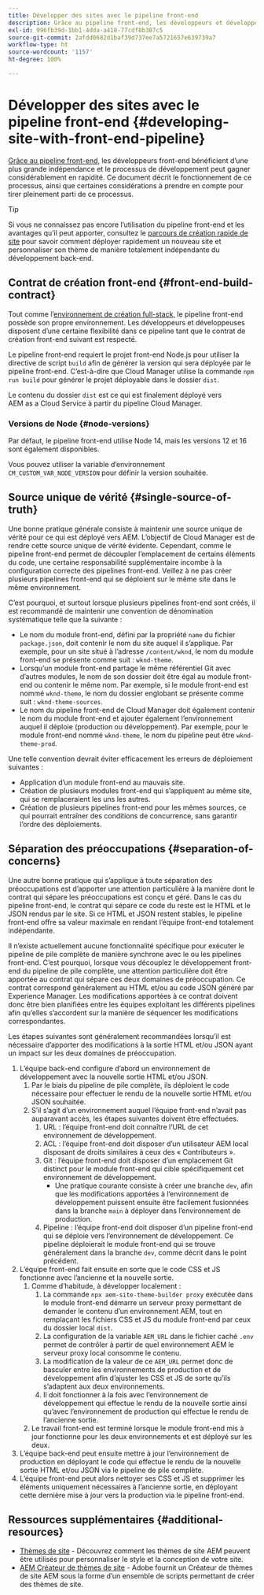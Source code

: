 ```yaml
---
title: Développer des sites avec le pipeline front-end
description: Grâce au pipeline front-end, les développeurs et développeuses front-end bénéficient d’une plus grande indépendance et le processus de développement peut gagner considérablement en rapidité. Ce document décrit certains éléments particuliers du processus de création front-end qui doivent être pris en compte.
exl-id: 996fb39d-1bb1-4dda-a418-77cdf8b307c5
source-git-commit: 2afdd0682d1baf39d737ee7a5721657e639739a7
workflow-type: ht
source-wordcount: '1157'
ht-degree: 100%

---
```



# Développer des sites avec le pipeline front-end {#developing-site-with-front-end-pipeline}

[Grâce au pipeline front-end,](/help/implementing/cloud-manager/configuring-pipelines/introduction-ci-cd-pipelines.md#front-end) les développeurs front-end bénéficient d’une plus grande indépendance et le processus de développement peut gagner considérablement en rapidité. Ce document décrit le fonctionnement de ce processus, ainsi que certaines considérations à prendre en compte pour tirer pleinement parti de ce processus.

>[!TIP]
>
>Si vous ne connaissez pas encore l’utilisation du pipeline front-end et les avantages qu’il peut apporter, consultez le [parcours de création rapide de site](/help/journey-sites/quick-site/overview.md) pour savoir comment déployer rapidement un nouveau site et personnaliser son thème de manière totalement indépendante du développement back-end.

## Contrat de création front-end {#front-end-build-contract}

Tout comme l’[environnement de création full-stack,](/help/implementing/cloud-manager/getting-access-to-aem-in-cloud/build-environment-details.md) le pipeline front-end possède son propre environnement. Les développeurs et développeuses disposent d’une certaine flexibilité dans ce pipeline tant que le contrat de création front-end suivant est respecté.

Le pipeline front-end requiert le projet front-end Node.js pour utiliser la directive de script `build` afin de générer la version qui sera déployée par le pipeline front-end. C’est-à-dire que Cloud Manager utilise la commande `npm run build` pour générer le projet déployable dans le dossier `dist`.

Le contenu du dossier `dist` est ce qui est finalement déployé vers AEM as a Cloud Service à partir du pipeline Cloud Manager.

### Versions de Node {#node-versions}

Par défaut, le pipeline front-end utilise Node 14, mais les versions 12 et 16 sont également disponibles.

Vous pouvez utiliser la variable d’environnement `CM_CUSTOM_VAR_NODE_VERSION` pour définir la version souhaitée.

## Source unique de vérité {#single-source-of-truth}

Une bonne pratique générale consiste à maintenir une source unique de vérité pour ce qui est déployé vers AEM. L’objectif de Cloud Manager est de rendre cette source unique de vérité évidente. Cependant, comme le pipeline front-end permet de découpler l’emplacement de certains éléments du code, une certaine responsabilité supplémentaire incombe à la configuration correcte des pipelines front-end. Veillez à ne pas créer plusieurs pipelines front-end qui se déploient sur le même site dans le même environnement.

C’est pourquoi, et surtout lorsque plusieurs pipelines front-end sont créés, il est recommandé de maintenir une convention de dénomination systématique telle que la suivante :

* Le nom du module front-end, défini par la propriété `name` du fichier `package.json`, doit contenir le nom du site auquel il s’applique. Par exemple, pour un site situé à l’adresse `/content/wknd`, le nom du module front-end se présente comme suit : `wknd-theme`.
* Lorsqu’un module front-end partage le même référentiel Git avec d’autres modules, le nom de son dossier doit être égal au module front-end ou contenir le même nom. Par exemple, si le module front-end est nommé `wknd-theme`, le nom du dossier englobant se présente comme suit : `wknd-theme-sources`.
* Le nom du pipeline front-end de Cloud Manager doit également contenir le nom du module front-end et ajouter également l’environnement auquel il déploie (production ou développement). Par exemple, pour le module front-end nommé `wknd-theme`, le nom du pipeline peut être `wknd-theme-prod`.

Une telle convention devrait éviter efficacement les erreurs de déploiement suivantes :

* Application d’un module front-end au mauvais site.
* Création de plusieurs modules front-end qui s’appliquent au même site, qui se remplaceraient les uns les autres.
* Création de plusieurs pipelines front-end pour les mêmes sources, ce qui pourrait entraîner des conditions de concurrence, sans garantir l’ordre des déploiements.

## Séparation des préoccupations {#separation-of-concerns}

Une autre bonne pratique qui s’applique à toute séparation des préoccupations est d’apporter une attention particulière à la manière dont le contrat qui sépare les préoccupations est conçu et géré. Dans le cas du pipeline front-end, le contrat qui sépare ce code du reste est le HTML et le JSON rendus par le site. Si ce HTML et JSON restent stables, le pipeline front-end offre sa valeur maximale en rendant l’équipe front-end totalement indépendante.

Il n’existe actuellement aucune fonctionnalité spécifique pour exécuter le pipeline de pile complète de manière synchrone avec le ou les pipelines front-end. C’est pourquoi, lorsque vous découplez le développement front-end du pipeline de pile complète, une attention particulière doit être apportée au contrat qui sépare ces deux domaines de préoccupation. Ce contrat correspond généralement au HTML et/ou au code JSON généré par Experience Manager. Les modifications apportées à ce contrat doivent donc être bien planifiées entre les équipes exploitant les différents pipelines afin qu’elles s’accordent sur la manière de séquencer les modifications correspondantes.

Les étapes suivantes sont généralement recommandées lorsqu’il est nécessaire d’apporter des modifications à la sortie HTML et/ou JSON ayant un impact sur les deux domaines de préoccupation.

1. L’équipe back-end configure d’abord un environnement de développement avec la nouvelle sortie HTML et/ou JSON.
   1. Par le biais du pipeline de pile complète, ils déploient le code nécessaire pour effectuer le rendu de la nouvelle sortie HTML et/ou JSON souhaitée.
   1. S’il s’agit d’un environnement auquel l’équipe front-end n’avait pas auparavant accès, les étapes suivantes doivent être effectuées.
      1. URL : l’équipe front-end doit connaître l’URL de cet environnement de développement.
      1. ACL : l’équipe front-end doit disposer d’un utilisateur AEM local disposant de droits similaires à ceux des « Contributeurs ».
      1. Git : l’équipe front-end doit disposer d’un emplacement Git distinct pour le module front-end qui cible spécifiquement cet environnement de développement.
         * Une pratique courante consiste à créer une branche `dev`, afin que les modifications apportées à l’environnement de développement puissent ensuite être facilement fusionnées dans la branche `main` à déployer dans l’environnement de production.
      1. Pipeline : l’équipe front-end doit disposer d’un pipeline front-end qui se déploie vers l’environnement de développement. Ce pipeline déploierait le module front-end qui se trouve généralement dans la branche `dev`, comme décrit dans le point précédent.
1. L’équipe front-end fait ensuite en sorte que le code CSS et JS fonctionne avec l’ancienne et la nouvelle sortie.
   1. Comme d’habitude, à développer localement :
      1. La commande `npx aem-site-theme-builder proxy` exécutée dans le module front-end démarre un serveur proxy permettant de demander le contenu d’un environnement AEM, tout en remplaçant les fichiers CSS et JS du module front-end par ceux du dossier local `dist`.
      1. La configuration de la variable `AEM_URL` dans le fichier caché `.env` permet de contrôler à partir de quel environnement AEM le serveur proxy local consomme le contenu.
      1. La modification de la valeur de ce `AEM_URL` permet donc de basculer entre les environnements de production et de développement afin d’ajuster les CSS et JS de sorte qu’ils s’adaptent aux deux environnements.
      1. Il doit fonctionner à la fois avec l’environnement de développement qui effectue le rendu de la nouvelle sortie ainsi qu’avec l’environnement de production qui effectue le rendu de l’ancienne sortie.
   1. Le travail front-end est terminé lorsque le module front-end mis à jour fonctionne pour les deux environnements et est déployé sur les deux.
1. L’équipe back-end peut ensuite mettre à jour l’environnement de production en déployant le code qui effectue le rendu de la nouvelle sortie HTML et/ou JSON via le pipeline de pile complète.
1. L’équipe front-end peut alors nettoyer ses CSS et JS et supprimer les éléments uniquement nécessaires à l’ancienne sortie, en déployant cette dernière mise à jour vers la production via le pipeline front-end.

## Ressources supplémentaires {#additional-resources}

* [Thèmes de site](/help/sites-cloud/administering/site-creation/site-themes.md) - Découvrez comment les thèmes de site AEM peuvent être utilisés pour personnaliser le style et la conception de votre site.
* [AEM Créateur de thèmes de site](https://github.com/adobe/aem-site-theme-builder) - Adobe fournit un Créateur de thèmes de site AEM sous la forme d’un ensemble de scripts permettant de créer des thèmes de site.
